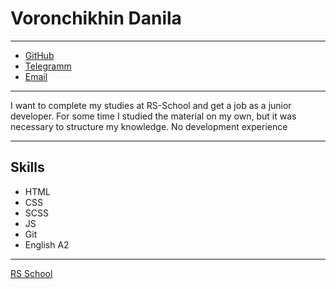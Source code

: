 # Voronchikhin Danila

---

- [GitHub](https://github.com/Despair08/)
- [Telegramm](https://t.me/Des_pair)
- [Email](vodanila2008@ya.ru)

---

I want to complete my studies at RS-School and get a job as a junior developer. For some time I studied the material on my own, but it was necessary to structure my knowledge. No development experience

---

## Skills

- HTML
- CSS
- SCSS
- JS
- Git
- English A2


---  
[RS School](https://rs.school/)